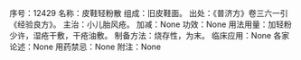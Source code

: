 序号：12429
名称：皮鞋轻粉散
组成：旧皮鞋面。
出处：《普济方》卷三六一引《经验良方》。
主治：小儿胎风疮。
加减：None
功效：None
用法用量：加轻粉少许，湿疮干敷，干疮油敷。
制备方法：烧存性，为末。
临床应用：None
各家论述：None
用药禁忌：None
附注：None
